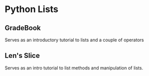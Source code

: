 # Python Lists

## GradeBook
Serves as an introductory tutorial to lists and a couple of operators

## Len's Slice
Serves as an intro tutorial to list methods and manipulation of lists.